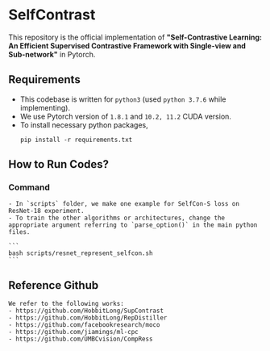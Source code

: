 # SelfContrast

This repository is the official implementation of **"Self-Contrastive Learning: An Efficient Supervised Contrastive Framework with Single-view and Sub-network"** in Pytorch.

## Requirements

- This codebase is written for `python3` (used `python 3.7.6` while implementing).
- We use Pytorch version of `1.8.1` and `10.2, 11.2` CUDA version.
- To install necessary python packages,  
    ```
    pip install -r requirements.txt
    ```

## How to Run Codes?

### Command

    - In `scripts` folder, we make one example for SelfCon-S loss on ResNet-18 experiment.
    - To train the other algorithms or architectures, change the appropriate argument referring to `parse_option()` in the main python files. 

    ```
    bash scripts/resnet_represent_selfcon.sh
    ```

## Reference Github

    We refer to the following works:
    - https://github.com/HobbitLong/SupContrast
    - https://github.com/HobbitLong/RepDistiller
    - https://github.com/facebookresearch/moco
    - https://github.com/jiamings/ml-cpc
    - https://github.com/UMBCvision/CompRess

